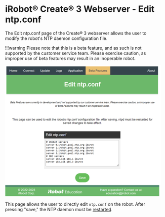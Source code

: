 # iRobot® Create® 3 Webserver - Edit ntp.conf
The Edit ntp.conf page of the Create® 3 webserver allows the user to modify the robot's NTP daemon configuration file.

!!!warning
    Please note that this is a beta feature, and as such is not supported by the customer service team.
    Please exercise caution, as improper use of beta features may result in an inoperable robot.

![Picture of edit ntp.conf page](data/edit-ntp-conf.png)

This page allows the user to directly edit `ntp.conf` on the robot. After pressing "save," the NTP daemon must be [restarted](../webserver/restart-ntpd.md).

[^1]: All trademarks mentioned are the property of their respective owners.